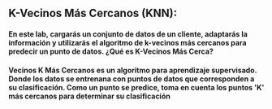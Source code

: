 
## K-Vecinos Más Cercanos (KNN):
#### En este lab, cargarás un conjunto de datos de un cliente, adaptarás la información y utilizarás el algoritmo de k-vecinos más cercanos para predecir un punto de datos. ¿Qué es K-Vecinos Más Cerca?
#### Vecinos K Más Cercanos es un algoritmo para aprendizaje supervisado. Donde los datos se entrenana con puntos de datos que corresponden a su clasificación. Como un punto se predice, toma en cuenta los puntos 'K' más cercanos para determinar su clasificación
